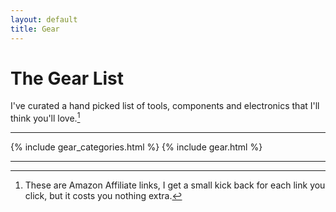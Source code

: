 ```yaml
---
layout: default
title: Gear
---
```


# The Gear List
I've curated a hand picked list of tools, components and electronics that I'll think you'll love.[^1]

---
{% include gear_categories.html %}
{% include gear.html %}

---

[^1]: These are Amazon Affiliate links, I get a small kick back for each link you click, but it costs you nothing extra.
